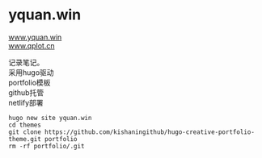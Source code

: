 # yquan.win

www.yquan.win  
www.qplot.cn  

记录笔记。  
采用hugo驱动   
portfolio模板   
github托管  
netlify部署  

```
hugo new site yquan.win
cd themes
git clone https://github.com/kishaningithub/hugo-creative-portfolio-theme.git portfolio
rm -rf portfolio/.git
```
